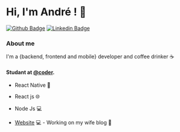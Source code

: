 # Hi, I'm André ! 👋

[![Github Badge](https://img.shields.io/badge/-Github-000?style=flat-square&logo=Github&logoColor=white&link=https://github.com/fagnerpsantos)](https://github.com/alalbuquerque22)
[![Linkedin Badge](https://img.shields.io/badge/-LinkedIn-blue?style=flat-square&logo=Linkedin&logoColor=white&link=https://www.linkedin.com/in/fagnerpsantos/)](https://www.linkedin.com/in/andre-lucas-albuquerque/)

### About me

I'm a {backend, frontend and mobile} developer and coffee drinker ☕

#### Studant at [@coder](https://https://www.cod3r.com.br//).

- React Native 📱
- React js 🌐
- Node Js 💻

- [Website](https://nutrikarine.netlify.app//) 💻 - Working on my wife blog 👰
